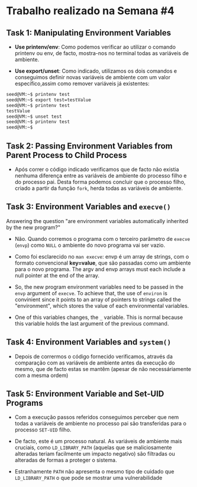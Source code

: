 
# Trabalho realizado na Semana #4

## Task 1: Manipulating Environment Variables

- **Use printenv/env**: Como podemos verificar ao utilizar o comando printenv ou env, de facto, mostra-nos no terminal todas as variáveis de ambiente.

- **Use export/unset**: Como indicado, utilizamos os dois comandos e conseguimos definir novas variáveis de ambiente com um valor específico,assim como remover variáveis já existentes:

```bash
seed@VM:~$ printenv test
seed@VM:~$ export test=testValue
seed@VM:~$ printenv test
testValue
seed@VM:~$ unset test
seed@VM:~$ printenv test
seed@VM:~$ 
```

## Task 2: Passing Environment Variables from Parent Process to Child Process

- Após correr o código indicado verificamos que de facto não existia nenhuma diferença entre as variáveis de ambiente do processo filho e do processo pai. Desta forma podemos concluir que o processo filho, criado a partir da função `fork`, herda todas as variáveis de ambiente.

## Task 3: Environment Variables and `execve()`

Answering the question "are environment variables automatically inherited by the new program?"

- Não. Quando corremos o programa com o terceiro parâmetro de `execve` (`envp`) como `NULL` o ambiente do novo programa vai ser vazio.

- Como foi esclarecido no `man execve`: envp é um array de strings, com o formato convencional **key=value**, que são passadas como um ambiente para o novo programa. The argv and envp arrays must each include a null pointer at the end of the array.

- So, the new program environment variables need to be passed in the `envp` argument of `execve`. To achieve that, the use of `environ` is convinient since it points to an array of pointers to strings called the "environment", which stores the value of each environmental variables. 

- One of this variables changes, the `_` variable. This is normal because this variable holds the last argument of the previous command.  

## Task 4: Environment Variables and `system()`

- Depois de corrermos o código fornecido verificamos, através da comparação com as variáveis de ambiente antes da execução do mesmo, que de facto estas se mantêm (apesar de não necessáriamente com a mesma ordem)

## Task 5: Environment Variable and Set-UID Programs

- Com a execução passos referidos conseguimos perceber que nem todas a variáveis de ambiente no processo pai são transferidas para o processo `SET-UID` filho.

- De facto, este é um processo natural. As variáveis de ambiente mais cruciais, como `LD_LIBRARY_PATH` (aquelas que se maliciosamente alteradas teriam facilmente um impacto negativo) são filtradas ou alteradas de formas a proteger o sistema.

- Estranhamente `PATH` não apresenta o mesmo tipo de cuidado que `LD_LIBRARY_PATH` o que pode se mostrar uma vulnerabilidade


